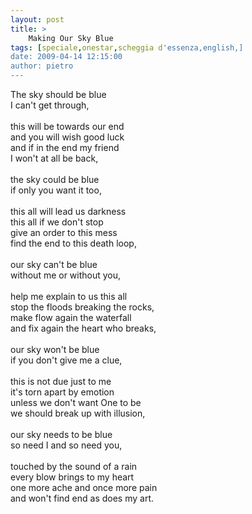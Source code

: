 ```yaml
---
layout: post
title: >
    Making Our Sky Blue
tags: [speciale,onestar,scheggia d'essenza,english,]
date: 2009-04-14 12:15:00
author: pietro
---
```

The sky should be blue<br/>I can't get through,<br/><br/>this will be towards our end<br/>and you will wish good luck<br/>and if in the end my friend<br/>I won't at all be back,<br/><br/>the sky could be blue<br/>if only you want it too,<br/><br/>this all will lead us darkness<br/>this all if we don't stop<br/>give an order to this mess<br/>find the end to this death loop,<br/><br/>our sky can't be blue<br/>without me or without you,<br/><br/>help me explain to us this all<br/>stop the floods breaking the rocks,<br/>make flow again the waterfall<br/>and fix again the heart who breaks,<br/><br/>our sky won't be blue<br/>if you don't give me a clue,<br/><br/>this is not due just to me<br/>it's torn apart by emotion<br/>unless we don't want One to be<br/>we should break up with illusion,<br/><br/>our sky needs to be blue<br/>so need I and so need you,<br/><br/>touched by the sound of a rain<br/>every blow brings to my heart<br/>one more ache and once more pain<br/>and won't find end as does my art.
